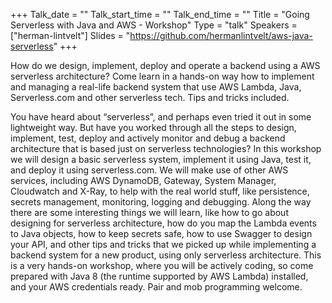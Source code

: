 +++
Talk_date = ""
Talk_start_time = ""
Talk_end_time = ""
Title = "Going Serverless with Java and AWS - Workshop"
Type = "talk"
Speakers = ["herman-lintvelt"]
Slides = "https://github.com/hermanlintvelt/aws-java-serverless"
+++

How do we design, implement, deploy and operate a backend using a AWS serverless architecture? Come learn in a hands-on way how to implement and managing a real-life backend system that use AWS Lambda, Java, Serverless.com and other serverless tech. Tips and tricks included.

You have heard about “serverless”, and perhaps even tried it out in some lightweight way. But have you worked through all the steps to design, implement, test, deploy and actively monitor and debug a backend architecture that is based just on serverless technologies? In this workshop we will design a basic serverless system, implement it using Java, test it, and deploy it using serverless.com. We will make use of other AWS services, including AWS DynamoDB, Gateway, System Manager, Cloudwatch and X-Ray, to help with the real world stuff, like persistence, secrets management, monitoring, logging and debugging. Along the way there are some interesting things we will learn, like how to go about designing for serverless architecture, how do you map the Lambda events to Java objects, how to keep secrets safe, how to use Swagger to design your API, and other tips and tricks that we picked up while implementing a backend system for a new product, using only serverless architecture. This is a very hands-on workshop, where you will be actively coding, so come prepared with Java 8 (the runtime supported by AWS Lambda) installed, and your AWS credentials ready. Pair and mob programming welcome.
